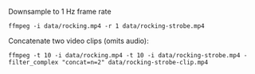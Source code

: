 Downsample to 1 Hz frame rate

`ffmpeg -i data/rocking.mp4 -r 1 data/rocking-strobe.mp4`

Concatenate two video clips (omits audio):

`ffmpeg -t 10 -i data/rocking.mp4 -t 10 -i data/rocking-strobe.mp4 -filter_complex "concat=n=2" data/rocking-strobe-clip.mp4`
